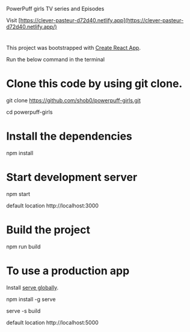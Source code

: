PowerPuff girls TV series and Episodes

Visit [https://clever-pasteur-d72d40.netlify.app](https://clever-pasteur-d72d40.netlify.app/)

# 

This project was bootstrapped with [Create React App](https://github.com/facebook/create-react-app).

Run the below command in the terminal

# Clone this code by using git clone.

git clone https://github.com/shob0/powerpuff-girls.git

cd powerpuff-girls

# Install the dependencies

npm install

# Start development server

npm start

default location http://localhost:3000

# Build the project

npm run build

# To use a production app 

Install [serve globally](https://www.npmjs.com/package/serve).

npm install -g serve

serve -s build

default location http://localhost:5000
